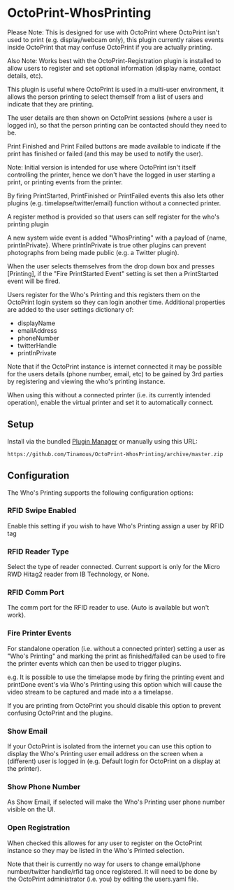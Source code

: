 # OctoPrint-WhosPrinting

Please Note: This is designed for use with OctoPrint where OctoPrint isn't used to print (e.g. display/webcam only), this plugin currently raises events inside OctoPrint that may confuse OctoPrint if you are actually printing.

Also Note: Works best with the OctoPrint-Registration plugin is installed to allow users to register and set optional information (display name, contact details, etc).

This plugin is useful where OctoPrint is used in a multi-user environment, it allows the person printing to select themself from a list of users and indicate that they are printing.

The user details are then shown on OctoPrint sessions (where a user is logged in), so that the person printing can be contacted should they need to be.

Print Finished and Print Failed buttons are made available to indicate if the print has finished or failed (and this may be used to notify the user).

Note: Initial version is intended for use where OctoPrint isn't itself controlling the printer, hence we don't have the logged in user starting a print, or printing events from the printer.

By firing PrintStarted, PrintFinished or PrintFailed events this also lets other plugins (e.g. timelapse/twitter/email) function without a connected printer.

A register method is provided so that users can self register for the who's printing plugin

A new system wide event is added "WhosPrinting" with a payload of {name, printInPrivate}. Where printInPrivate is true other plugins can prevent photographs from being made public (e.g. a Twitter plugin).

When the user selects themselves from the drop down box and presses [Printing], if the "Fire PrintStarted Event" setting is set then a PrintStarted event will be fired.

Users register for the Who's Printing and this registers them on the OctoPrint login system so they can login another time. Additional properties are added to the user settings dictionary of:

* displayName
* emailAddress
* phoneNumber
* twitterHandle
* printInPrivate

Note that if the OctoPrint instance is internet connected it may be possible for the users details (phone number, email, etc) to be gained by 3rd parties by registering and viewing the who's printing instance.

When using this without a connected printer (i.e. its currently intended operation), enable the virtual printer and set it to automatically connect.

## Setup

Install via the bundled [Plugin Manager](https://github.com/foosel/OctoPrint/wiki/Plugin:-Plugin-Manager)
or manually using this URL:

    https://github.com/Tinamous/OctoPrint-WhosPrinting/archive/master.zip

## Configuration

The Who's Printing supports the following configuration options:

### RFID Swipe Enabled

Enable this setting if you wish to have Who's Printing assign a user by RFID tag

### RFID Reader Type

Select the type of reader connected. Current support is only for the Micro RWD Hitag2 reader from IB Technology, or None.

### RFID Comm Port

The comm port for the RFID reader to use. (Auto is available but won't work).

### Fire Printer Events

For standalone operation (i.e. without a connected printer) setting a user as "Who's Printing" and marking the print as finished/failed can be used to fire the printer events which can then be used to trigger plugins.

e.g. It is possible to use the timelapse mode by firing the printing event and printDone event's via Who's Printing using this option which will cause the video stream to be captured and made into a a timelapse.

If you are printing from OctoPrint you should disable this option to prevent confusing OctoPrint and the plugins.

### Show Email

If your OctoPrint is isolated from the internet you can use this option to display the Who's Printing user email address on the screen when a (different) user is logged in (e.g. Default login for OctoPrint on a display at the printer).

### Show Phone Number

As Show Email, if selected will make the Who's Printing user phone number visible on the UI.

### Open Registration

When checked this allowes for any user to register on the OctoPrint instance so they may be listed in the Who's Printed selection.

Note that their is currently no way for users to change email/phone number/twitter handle/rfid tag once registered. It will need to be done by the OctoPrint administrator (i.e. you) by editing the users.yaml file.
